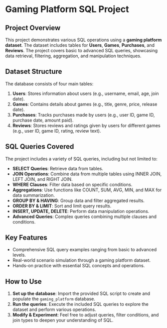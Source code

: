 # Gaming Platform SQL Project

## Project Overview
This project demonstrates various SQL operations using a **gaming platform dataset**. The dataset includes tables for **Users**, **Games**, **Purchases**, and **Reviews**. The project covers basic to advanced SQL queries, showcasing data retrieval, filtering, aggregation, and manipulation techniques.

## Dataset Structure
The database consists of four main tables:

1. **Users**: Stores information about users (e.g., username, email, age, join date).
2. **Games**: Contains details about games (e.g., title, genre, price, release date).
3. **Purchases**: Tracks purchases made by users (e.g., user ID, game ID, purchase date, amount paid).
4. **Reviews**: Stores reviews and ratings given by users for different games (e.g., user ID, game ID, rating, review text).

## SQL Queries Covered
The project includes a variety of SQL queries, including but not limited to:

- **SELECT Queries**: Retrieve data from tables.
- **JOIN Operations**: Combine data from multiple tables using INNER JOIN, LEFT JOIN, and RIGHT JOIN.
- **WHERE Clauses**: Filter data based on specific conditions.
- **Aggregations**: Use functions like COUNT, SUM, AVG, MIN, and MAX for data summarization.
- **GROUP BY & HAVING**: Group data and filter aggregated results.
- **ORDER BY & LIMIT**: Sort and limit query results.
- **INSERT, UPDATE, DELETE**: Perform data manipulation operations.
- **Advanced Queries**: Complex queries combining multiple clauses and conditions.

## Key Features
- Comprehensive SQL query examples ranging from basic to advanced levels.
- Real-world scenario simulation through a gaming platform dataset.
- Hands-on practice with essential SQL concepts and operations.

## How to Use
1. **Set up the database**: Import the provided SQL script to create and populate the `gaming_platform` database.
2. **Run the queries**: Execute the included SQL queries to explore the dataset and perform various operations.
3. **Modify & Experiment**: Feel free to adjust queries, filter conditions, and join types to deepen your understanding of SQL.
